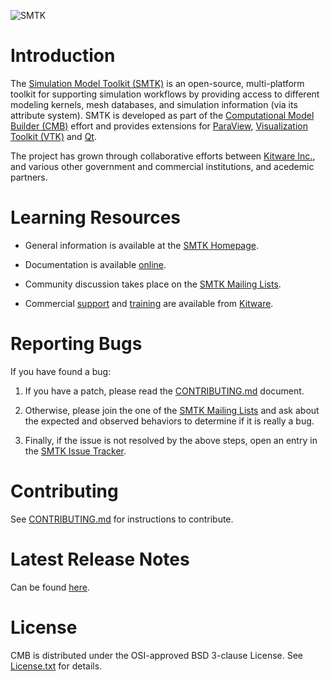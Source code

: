 ![SMTK](doc/images/smtk_logo.png)

Introduction
============
The [Simulation Model Toolkit (SMTK)][SMTK] is an open-source, multi-platform toolkit for supporting simulation workflows by providing access to different modeling kernels, mesh databases, and simulation information (via its attribute system). SMTK is developed as part of the [Computational Model Builder (CMB)][CMB] effort and provides extensions for [ParaView][],
[Visualization Toolkit (VTK)][VTK] and [Qt][].

The project
has grown through collaborative efforts between [Kitware Inc.][Kitware],
 and various other
government and commercial institutions, and acedemic partners.

[CMB]: http://www.ComputationalModelBuilder.org
[SMTK]: http://www.computationalmodelbuilder.org/smtk/
[ParaView]: http://www.paraview.org
[QT]: https://www.qt.io
[VTK]: http://www.vtk.org
[Kitware]: http://www.kitware.com

Learning Resources
==================

* General information is available at the [SMTK Homepage][SMTK].

* Documentation is available [online][Documentation].

* Community discussion takes place on the [SMTK Mailing Lists][].

* Commercial [support][Kitware Support] and [training][Kitware Training]
  are available from [Kitware][].


[CMB Homepage]: http://www.ComputationalModelBuilder.org
[Documentation]: http://www.computationalmodelbuilder.org/documentation/
[SMTK Mailing Lists]: https://discourse.kitware.com/c/smtk
[Kitware]: http://www.kitware.com/
[Kitware Support]: http://www.kitware.com/products/support.html
[Kitware Training]: http://www.kitware.com/products/protraining.php

Reporting Bugs
==============

If you have found a bug:

1. If you have a patch, please read the [CONTRIBUTING.md][] document.

2. Otherwise, please join the one of the [SMTK Mailing Lists][] and ask
   about the expected and observed behaviors to determine if it is
   really a bug.

3. Finally, if the issue is not resolved by the above steps, open
   an entry in the [SMTK Issue Tracker][].

[SMTK Issue Tracker]: https://gitlab.kitware.com/cmb/smtk/-/issues

Contributing
============

See [CONTRIBUTING.md][] for instructions to contribute.

[CONTRIBUTING.md]: CONTRIBUTING.md

Latest Release Notes
====================
Can be found [here](doc/release/smtk-24.01.rst).

License
=======

CMB is distributed under the OSI-approved BSD 3-clause License.
See [License.txt][] for details.

[License.txt]: LICENSE.txt
